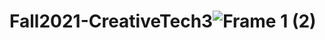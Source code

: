 # Fall2021-CreativeTech3![Frame 1 (2)](https://user-images.githubusercontent.com/45900781/146631701-9ed94d44-c89f-41c1-be9a-41cb69db0310.png)
